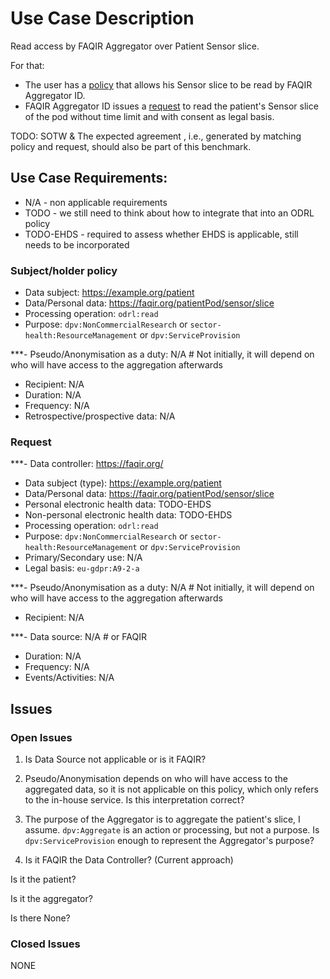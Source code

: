 # Use Case Description

Read access by FAQIR Aggregator over Patient Sensor slice. 

For that:
- The user has a [policy](policy-23.ttl) that allows his Sensor slice to be read by FAQIR Aggregator ID.
- FAQIR Aggregator ID issues a [request](request-23.ttl) to read the patient's Sensor slice of the pod without time limit and with consent as legal basis.

TODO: SOTW & The expected agreement , i.e., generated by matching policy and request, should also be part of this benchmark.

## Use Case Requirements:

- N/A - non applicable requirements
- TODO - we still need to think about how to integrate that into an ODRL policy
- TODO-EHDS - required to assess whether EHDS is applicable, still needs to be incorporated 

### Subject/holder policy

- Data subject: <https://example.org/patient>
- Data/Personal data: <https://faqir.org/patientPod/sensor/slice>
- Processing operation: `odrl:read`
- Purpose: `dpv:NonCommercialResearch` or `sector-health:ResourceManagement` or `dpv:ServiceProvision`

***- Pseudo/Anonymisation as a duty: N/A # Not initially, it will depend on who will have access to the aggregation afterwards
- Recipient: N/A
- Duration: N/A
- Frequency: N/A
- Retrospective/prospective data: N/A

### Request

***- Data controller: <https://faqir.org/>
- Data subject (type): <https://example.org/patient>
- Data/Personal data: <https://faqir.org/patientPod/sensor/slice>
- Personal electronic health data: TODO-EHDS
- Non-personal electronic health data: TODO-EHDS
- Processing operation: `odrl:read`
- Purpose: `dpv:NonCommercialResearch` or `sector-health:ResourceManagement` or `dpv:ServiceProvision`
- Primary/Secondary use: N/A
- Legal basis: `eu-gdpr:A9-2-a`

***- Pseudo/Anonymisation as a duty: N/A # Not initially, it will depend on who will have access to the aggregation afterwards
- Recipient: N/A

***- Data source: N/A # or FAQIR 
- Duration: N/A
- Frequency: N/A
- Events/Activities: N/A

## Issues
### Open Issues

1. Is Data Source not applicable or is it FAQIR?

2. Pseudo/Anonymisation depends on who will have access to the aggregated data, so it is not applicable on this policy, which only refers to the in-house service. Is this interpretation correct?

3. The purpose of the Aggregator is to aggregate the patient's slice, I assume. `dpv:Aggregate` is an action or processing, but not a purpose. Is `dpv:ServiceProvision` enough to represent the Aggregator's purpose?

4. Is it FAQIR the Data Controller? (Current approach)

Is it the patient?

Is it the aggregator?

Is there None?

### Closed Issues

NONE